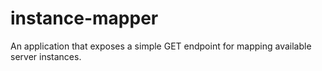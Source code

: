 # instance-mapper

An application that exposes a simple GET endpoint for mapping available server instances.
